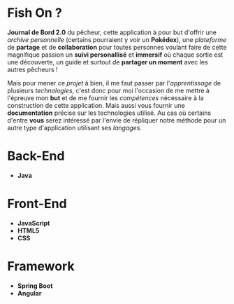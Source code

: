 # Fish On ?

__Journal de Bord 2.0__ du pêcheur, cette application à pour but d'offrir une _archive personnelle_ (certains pourraient y voir un __Pokédex__), une _plateforme_ de __partage__ et de __collaboration__ pour toutes personnes voulant faire de cette magnifique passion un __suivi personallisé__ et __immersif__ où chaque sortie est une découverte, un guide et surtout de __partager un moment__ avec les autres pêcheurs !

Mais pour mener ce _projet_ à bien, il me faut passer par l'_apprentissage_ de plusieurs _technologies_, c'est donc pour moi l'occasion de me mettre à l'épreuve mon __but__ et de me fournir les _compétences_ nécessaire à la construction de cette application. Mais aussi vous fournir une __documentation__ précise sur les technologies utilisé. Au cas où certains d'entre __vous__ serez intéressé par l'envie de répliquer notre méthode pour un autre type d'application utilisant ses _langages_.

# Back-End
- __Java__

# Front-End
- __JavaScript__
- __HTML5__
- __CSS__

# Framework
- __Spring Boot__
- __Angular__
